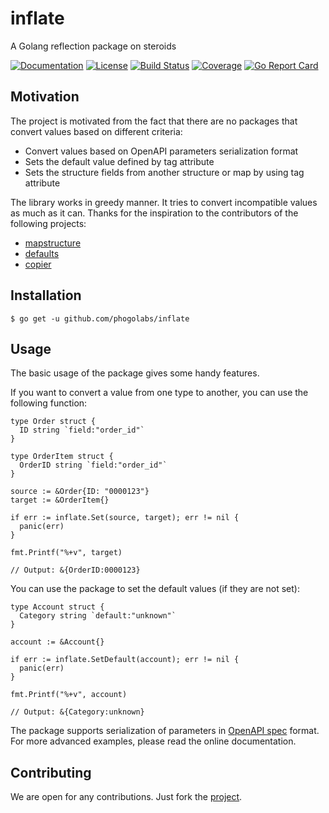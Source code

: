 # inflate
A Golang reflection package on steroids

[![Documentation][godoc-img]][godoc-url]
[![License][license-img]][license-url]
[![Build Status][action-img]][action-url]
[![Coverage][codecov-img]][codecov-url]
[![Go Report Card][report-img]][report-url]

## Motivation

The project is motivated from the fact that there are no packages that
convert values based on different criteria:

- Convert values based on OpenAPI parameters serialization format
- Sets the default value defined by tag attribute
- Sets the structure fields from another structure or map by using tag attribute

The library works in greedy manner. It tries to convert incompatible values as
much as it can. Thanks for the inspiration to the contributors of the following
projects:

- [mapstructure](https://github.com/mitchellh/mapstructure)
- [defaults](https://github.com/creasty/defaults)
- [copier](https://github.com/jinzhu/copier)

## Installation

```console
$ go get -u github.com/phogolabs/inflate
```

## Usage

The basic usage of the package gives some handy features.

If you want to convert a value from one type to another, you can use the
following function:

```golang
type Order struct {
  ID string `field:"order_id"`
}

type OrderItem struct {
  OrderID string `field:"order_id"`
}
```

```golang
source := &Order{ID: "0000123"}
target := &OrderItem{}

if err := inflate.Set(source, target); err != nil {
  panic(err)
}

fmt.Printf("%+v", target)

// Output: &{OrderID:0000123}
```

You can use the package to set the default values (if they are not set):

```golang
type Account struct {
  Category string `default:"unknown"`
}
```

```golang
account := &Account{}

if err := inflate.SetDefault(account); err != nil {
  panic(err)
}

fmt.Printf("%+v", account)

// Output: &{Category:unknown}
```

The package supports serialization of parameters in [OpenAPI spec](https://swagger.io/docs/specification/serialization/) format.
For more advanced examples, please read the online documentation.

## Contributing

We are open for any contributions. Just fork the
[project](https://github.com/phogolabs/inflate).

[report-img]: https://goreportcard.com/badge/github.com/phogolabs/inflate
[report-url]: https://goreportcard.com/report/github.com/phogolabs/inflate
[logo-author-url]: https://www.freepik.com/free-vector/abstract-cross-logo-template_1185919.htm
[logo-license]: http://creativecommons.org/licenses/by/3.0/
[codecov-url]: https://codecov.io/gh/phogolabs/inflate
[codecov-img]: https://codecov.io/gh/phogolabs/inflate/branch/master/graph/badge.svg
[action-img]: https://github.com/phogolabs/inflate/workflows/pipeline/badge.svg
[action-url]: https://github.com/phogolabs/inflate/actions
[godoc-url]: https://godoc.org/github.com/phogolabs/inflate
[godoc-img]: https://godoc.org/github.com/phogolabs/inflate?status.svg
[license-img]: https://img.shields.io/badge/license-MIT-blue.svg
[license-url]: LICENSE

